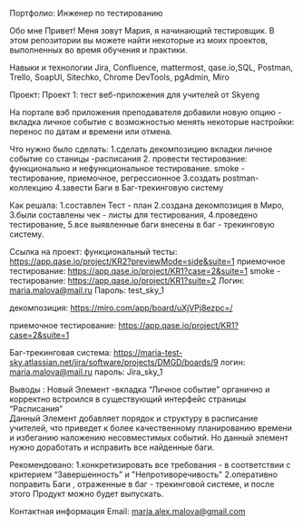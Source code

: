 Портфолио: Инженер по тестированию

Обо мне
Привет! Меня зовут Мария, я начинающий тестировщик.
В этом репозитории вы можете найти некоторые из моих проектов, выполненных во время обучения и практики.

Навыки и технологии
Jira, Confluence, mattermost, qase.io,SQL, Postman, Trello,
SoapUI, Sitechko, Chrome DevTools, pgAdmin, Miro

Проект:
Проект 1: тест веб-приложения для учителей от Skyeng

 На портале вэб приложения преподавателя добавили новую опцию  - вкладка личное событие с возможностью менять некоторые настройки: 
 перенос по датам и времени или отмена.
    
Что нужно было сделать: 
1.сделать декомпозицию вкладки личное событие со станицы -расписания
2. провести тестирование:
функционально и нефункциональное тестирование.
smoke - тестирование, приемочное, регрессионное
3.создать postman-коллекцию
4.завести Баги в Баг-трекинговую систему
 
Как решала:
1.составлен Тест - план
2.создана декомпозиция в Миро, 
3.были составлены чек - листы для тестирования, 
4.проведено тестирование, 
5.все выявленные баги внесены в баг - трекинговую систему.

Ссылка на проект:
функциональный тесты: https://app.qase.io/project/KR2?previewMode=side&suite=1
приемочное тестирование: https://app.qase.io/project/KR1?case=2&suite=1
smoke - тестирование: https://app.qase.io/project/KR1?suite=2
Логин: maria.malova@mail.ru
Пароль: test_sky_1

декомпозиция: https://miro.com/app/board/uXjVPj8ezpc=/

приемочное тестирование: https://app.qase.io/project/KR1?case=2&suite=1

Баг-трекинговая система: https://maria-test-sky.atlassian.net/jira/software/projects/DMGD/boards/9
логин: maria.malova@mail.ru
пароль: Jira_sky_1

Выводы :
Новый Элемент -вкладка “Личное событие” органично и корректно встроился в существующий интерфейс страницы “Расписания”   
Данный Элемент добавляет порядок и структуру в расписание учителей,
что приведет к более качественному планированию времени и избеганию наложению несовместимых событий.
Но данный элемент нужно доработать и исправить все найденные баги.

Рекомендовано:
1.конкретизировать все требования - в соответствии с  критерием  “Завершенность” и "Непротиворечивость"
2.оперативно поправить Баги , отраженные в баг - трекинговой системе, и после этого 
Продукт можно будет выпускать.

Контактная информация
Email: maria.alex.malova@gmail.com
